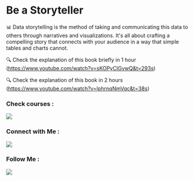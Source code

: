 # Be a Storyteller
📊 Data storytelling is the method of taking and communicating this data to others through narratives and visualizations. It's all about crafting a compelling story that connects with your audience in a way that simple tables and charts cannot.

🔍 Check the explanation of this book briefly in 1 hour (https://www.youtube.com/watch?v=sKOPyCIGvwQ&t=293s)

🔍 Check the explanation of this book in 2 hours (https://www.youtube.com/watch?v=lphrnqNmVqc&t=38s)

### Check courses :

<a href="https://www.udemy.com/user/omar-4320/" target="_blank"><img src="https://www.google.com/url?sa=i&url=https%3A%2F%2Fgithub.com%2Fudemy&psig=AOvVaw34N_qHWxqqqARTnawmlQZ5&ust=1730705459191000&source=images&cd=vfe&opi=89978449&ved=0CBQQjRxqFwoTCKC1mrPSv4kDFQAAAAAdAAAAABAE"/></a>


### Connect with Me :

<a href="https://www.linkedin.com/in/omarmaher0" target="_blank"><img src="https://img.shields.io/badge/-Omar%20Maher-0077B5?style=for-the-badge&logo=Linkedin&logoColor=white"/></a>

### Follow Me :

<a href="https://www.youtube.com/@brefat" target="_blank"><img src="https://img.shields.io/badge/-Omar%20Maher-0077B5?style=for-the-badge&logo=youtube&logoColor=white"/></a>



